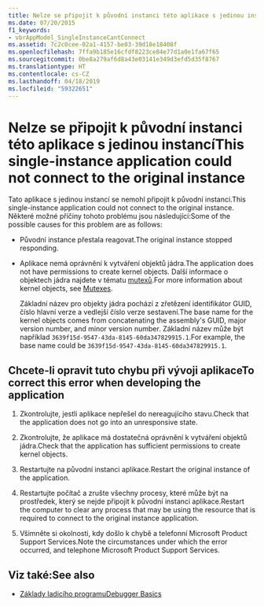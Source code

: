 ```yaml
---
title: Nelze se připojit k původní instanci této aplikace s jedinou instancí
ms.date: 07/20/2015
f1_keywords:
- vbrAppModel_SingleInstanceCantConnect
ms.assetid: 7c2c0cee-02a1-4157-be03-39d18e18408f
ms.openlocfilehash: 7ffa9b185e16cfdf8223ce84e77d1a0e1fa67f65
ms.sourcegitcommit: 0be8a279af6d8a43e03141e349d3efd5d35f8767
ms.translationtype: HT
ms.contentlocale: cs-CZ
ms.lasthandoff: 04/18/2019
ms.locfileid: "59322651"
---
```

# <a name="this-single-instance-application-could-not-connect-to-the-original-instance"></a><span data-ttu-id="f8035-102">Nelze se připojit k původní instanci této aplikace s jedinou instancí</span><span class="sxs-lookup"><span data-stu-id="f8035-102">This single-instance application could not connect to the original instance</span></span>
<span data-ttu-id="f8035-103">Tato aplikace s jedinou instancí se nemohl připojit k původní instanci.</span><span class="sxs-lookup"><span data-stu-id="f8035-103">This single-instance application could not connect to the original instance.</span></span> <span data-ttu-id="f8035-104">Některé možné příčiny tohoto problému jsou následující:</span><span class="sxs-lookup"><span data-stu-id="f8035-104">Some of the possible causes for this problem are as follows:</span></span>  
  
-   <span data-ttu-id="f8035-105">Původní instance přestala reagovat.</span><span class="sxs-lookup"><span data-stu-id="f8035-105">The original instance stopped responding.</span></span>  
  
-   <span data-ttu-id="f8035-106">Aplikace nemá oprávnění k vytváření objektů jádra.</span><span class="sxs-lookup"><span data-stu-id="f8035-106">The application does not have permissions to create kernel objects.</span></span> <span data-ttu-id="f8035-107">Další informace o objektech jádra najdete v tématu [mutexů](../../standard/threading/mutexes.md).</span><span class="sxs-lookup"><span data-stu-id="f8035-107">For more information about kernel objects, see [Mutexes](../../standard/threading/mutexes.md).</span></span>  
  
     <span data-ttu-id="f8035-108">Základní název pro objekty jádra pochází z zřetězení identifikátor GUID, číslo hlavní verze a vedlejší číslo verze sestavení.</span><span class="sxs-lookup"><span data-stu-id="f8035-108">The base name for the kernel objects comes from concatenating the assembly's GUID, major version number, and minor version number.</span></span> <span data-ttu-id="f8035-109">Základní název může být například `3639f15d-9547-43da-8145-60da347829915.1`.</span><span class="sxs-lookup"><span data-stu-id="f8035-109">For example, the base name could be `3639f15d-9547-43da-8145-60da347829915.1`.</span></span>  
  
## <a name="to-correct-this-error-when-developing-the-application"></a><span data-ttu-id="f8035-110">Chcete-li opravit tuto chybu při vývoji aplikace</span><span class="sxs-lookup"><span data-stu-id="f8035-110">To correct this error when developing the application</span></span>  
  
1. <span data-ttu-id="f8035-111">Zkontrolujte, jestli aplikace nepřešel do nereagujícího stavu.</span><span class="sxs-lookup"><span data-stu-id="f8035-111">Check that the application does not go into an unresponsive state.</span></span>  
  
2. <span data-ttu-id="f8035-112">Zkontrolujte, že aplikace má dostatečná oprávnění k vytváření objektů jádra.</span><span class="sxs-lookup"><span data-stu-id="f8035-112">Check that the application has sufficient permissions to create kernel objects.</span></span>  
  
3. <span data-ttu-id="f8035-113">Restartujte na původní instanci aplikace.</span><span class="sxs-lookup"><span data-stu-id="f8035-113">Restart the original instance of the application.</span></span>  
  
4. <span data-ttu-id="f8035-114">Restartujte počítač a zrušte všechny procesy, které může být na prostředek, který se nejde připojit k původní instanci aplikace.</span><span class="sxs-lookup"><span data-stu-id="f8035-114">Restart the computer to clear any process that may be using the resource that is required to connect to the original instance application.</span></span>  
  
5. <span data-ttu-id="f8035-115">Všimněte si okolnosti, kdy došlo k chybě a telefonní Microsoft Product Support Services.</span><span class="sxs-lookup"><span data-stu-id="f8035-115">Note the circumstances under which the error occurred, and telephone Microsoft Product Support Services.</span></span>  
  
## <a name="see-also"></a><span data-ttu-id="f8035-116">Viz také:</span><span class="sxs-lookup"><span data-stu-id="f8035-116">See also</span></span>

- [<span data-ttu-id="f8035-117">Základy ladicího programu</span><span class="sxs-lookup"><span data-stu-id="f8035-117">Debugger Basics</span></span>](/visualstudio/debugger/debugger-basics)

